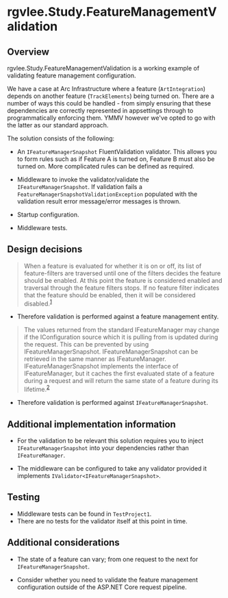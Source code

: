 # rgvlee.Study.FeatureManagementValidation

## Overview

rgvlee.Study.FeatureManagementValidation is a working example of validating feature management configuration.

We have a case at Arc Infrastructure where a feature (`ArtIntegration`) depends on another feature (`TrackElements`) being turned on. There are a number of ways this could be handled - from simply ensuring that these dependencies are correctly represented in appsettings through to programmatically enforcing them. YMMV however we've opted to go with the latter as our standard approach.

The solution consists of the following:

- An `IFeatureManagerSnapshot` FluentValidation validator. This allows you to form rules such as if Feature A is turned on, Feature B must also be turned on. More complicated rules can be defined as required.

- Middleware to invoke the validator/validate the `IFeatureManagerSnapshot`. If validation fails a `FeatureManagerSnapshotValidationException` populated with the validation result error message/error messages is thrown.

- Startup configuration.

- Middleware tests.

## Design decisions

> When a feature is evaluated for whether it is on or off, its list of feature-filters are traversed until one of the filters decides the feature should be enabled. At this point the feature is considered enabled and traversal through the feature filters stops. If no feature filter indicates that the feature should be enabled, then it will be considered disabled.<sup>[1]</sup>
- Therefore validation is performed against a feature management entity.

> The values returned from the standard IFeatureManager may change if the IConfiguration source which it is pulling from is updated during the request. This can be prevented by using IFeatureManagerSnapshot. IFeatureManagerSnapshot can be retrieved in the same manner as IFeatureManager. IFeatureManagerSnapshot implements the interface of IFeatureManager, but it caches the first evaluated state of a feature during a request and will return the same state of a feature during its lifetime.<sup>[2]</sup>
- Therefore validation is performed against `IFeatureManagerSnapshot`.

## Additional implementation information

- For the validation to be relevant this solution requires you to inject `IFeatureManagerSnapshot` into your dependencies rather than `IFeatureManager`.

- The middleware can be configured to take any validator provided it implements `IValidator<IFeatureManagerSnapshot>`.

## Testing

- Middleware tests can be found in `TestProject1`.
- There are no tests for the validator itself at this point in time.

## Additional considerations

- The state of a feature can vary; from one request to the next for `IFeatureManagerSnapshot`.

- Consider whether you need to validate the feature management configuration outside of the ASP.NET Core request pipeline.

[1]: https://github.com/microsoft/FeatureManagement-Dotnet#feature-filters
[2]: https://github.com/microsoft/FeatureManagement-Dotnet#snapshot

